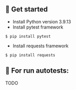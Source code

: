 ## 🏁 Get started

- Install Python version 3.9.13
- Install pytest framework
```
$ pip install pytest
```

- Install requests framework
```
$ pip install requests
```

## 🚀 For run autotests:
TODO